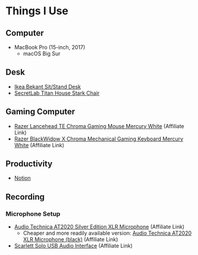 # Things I Use

## Computer
- MacBook Pro (15-inch, 2017)
  - macOS Big Sur
  
## Desk
- [Ikea Bekant Sit/Stand Desk](https://www.ikea.com/us/en/p/bekant-desk-sit-stand-white-s49022538/)
- [SecretLab Titan House Stark Chair](https://secretlab.co/collections/titan-series#titan_2020-stark) 

## Gaming Computer
- [Razer Lancehead TE Chroma Gaming Mouse Mercury White](https://amzn.to/3alfZnz) (Affiliate Link)
- [Razer BlackWidow X Chroma Mechanical Gaming Keyboard Mercury White](https://amzn.to/2LYAZHG) (Affiliate Link)

## Productivity
- [Notion](https://www.notion.so/product)

## Recording
### Microphone Setup
- [Audio Technica AT2020 Silver Edition XLR Microphone](https://amzn.to/3djsHoS) (Affiliate Link)
  - Cheaper and more readily available version: [Audio Technica AT2020 XLR Microphone (black)](https://amzn.to/2Np8Hq2) (Affiliate Link)
- [Scarlett Solo USB Audio Interface](https://amzn.to/3qozph8) (Affiliate Link)
